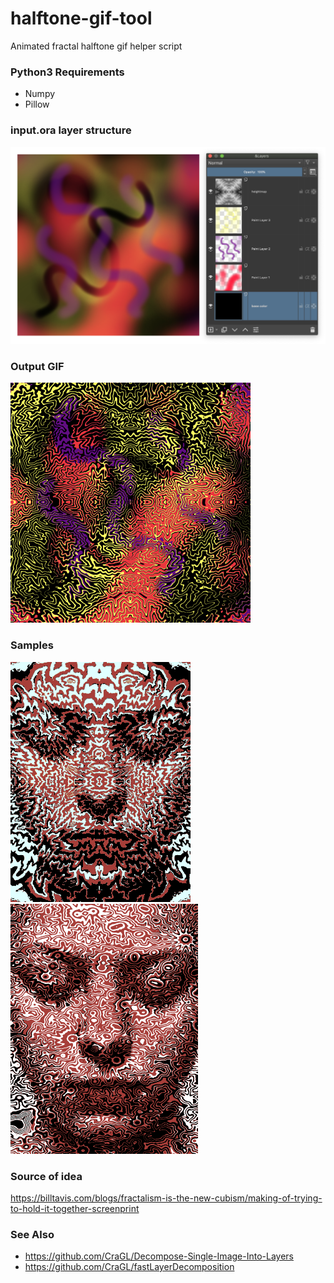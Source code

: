 # halftone-gif-tool

Animated fractal halftone gif helper script

### Python3 Requirements

* Numpy
* Pillow

### input.ora layer structure

<img src="images/ora_layers.png" alt="layers" width="954">

### Output GIF

![output](output.gif)

### Samples

<p float="left">
  <img src="/images/example1.gif"/>
  <img src="/images/example2.gif"/>
</p>

### Source of idea

https://billtavis.com/blogs/fractalism-is-the-new-cubism/making-of-trying-to-hold-it-together-screenprint

### See Also

* https://github.com/CraGL/Decompose-Single-Image-Into-Layers
* https://github.com/CraGL/fastLayerDecomposition
